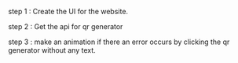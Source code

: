 step 1 : Create the UI for the website.

step 2 : Get the api for qr generator 

step 3 : make an animation if there an error occurs by clicking the qr generator without any text.